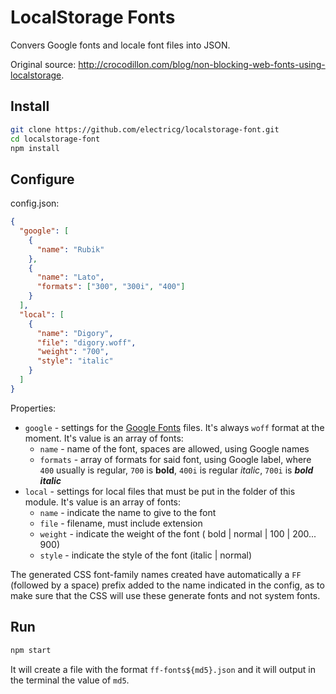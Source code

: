 # LocalStorage Fonts

Convers Google fonts and locale font files into JSON.

Original source: http://crocodillon.com/blog/non-blocking-web-fonts-using-localstorage.

## Install

```bash
git clone https://github.com/electricg/localstorage-font.git
cd localstorage-font
npm install
```

## Configure

config.json:

```json
{
  "google": [
    {
      "name": "Rubik"
    },
    {
      "name": "Lato",
      "formats": ["300", "300i", "400"]
    }
  ],
  "local": [
    {
      "name": "Digory",
      "file": "digory.woff",
      "weight": "700",
      "style": "italic"
    }
  ]
}
```

Properties:

- `google` - settings for the [Google Fonts](https://fonts.google.com/) files. It's always `woff` format at the moment. It's value is an array of fonts:
  - `name` - name of the font, spaces are allowed, using Google names
  - `formats` - array of formats for said font, using Google label, where `400` usually is regular, `700` is **bold**, `400i` is regular _italic_, `700i` is **_bold italic_**
- `local` - settings for local files that must be put in the folder of this module. It's value is an array of fonts:
  - `name` - indicate the name to give to the font
  - `file` - filename, must include extension
  - `weight` - indicate the weight of the font ( bold | normal | 100 | 200... 900)
  - `style` - indicate the style of the font (italic | normal)

The generated CSS font-family names created have automatically a `FF` (followed by a space) prefix added to the name indicated in the config, as to make sure that the CSS will use these generate fonts and not system fonts.

## Run

```bash
npm start
```

It will create a file with the format `ff-fonts${md5}.json` and it will output in the terminal the value of `md5`.
